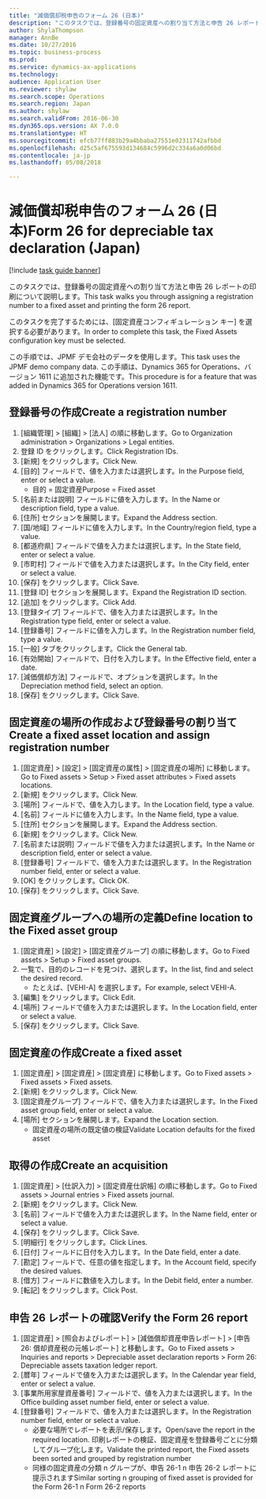 ```yaml
--- 
title: "減価償却税申告のフォーム 26 (日本)"
description: "このタスクでは、登録番号の固定資産への割り当て方法と申告 26 レポートの印刷について説明します。"
author: ShylaThompson
manager: AnnBe
ms.date: 10/27/2016
ms.topic: business-process
ms.prod: 
ms.service: dynamics-ax-applications
ms.technology: 
audience: Application User
ms.reviewer: shylaw
ms.search.scope: Operations
ms.search.region: Japan
ms.author: shylaw
ms.search.validFrom: 2016-06-30
ms.dyn365.ops.version: AX 7.0.0
ms.translationtype: HT
ms.sourcegitcommit: efcb77ff883b29a4bbaba27551e02311742afbbd
ms.openlocfilehash: d25c5af675593d134684c5996d2c334a6a0d06bd
ms.contentlocale: ja-jp
ms.lasthandoff: 05/08/2018

---
```

# <a name="form-26-for-depreciable-tax-declaration-japan"></a><span data-ttu-id="2569e-103">減価償却税申告のフォーム 26 (日本)</span><span class="sxs-lookup"><span data-stu-id="2569e-103">Form 26 for depreciable tax declaration (Japan)</span></span>

[!include [task guide banner](../../includes/task-guide-banner.md)]

<span data-ttu-id="2569e-104">このタスクでは、登録番号の固定資産への割り当て方法と申告 26 レポートの印刷について説明します。</span><span class="sxs-lookup"><span data-stu-id="2569e-104">This task walks you through assigning a registration number to a fixed asset and printing the form 26 report.</span></span>

<span data-ttu-id="2569e-105">このタスクを完了するためには、[固定資産コンフィギュレーション キー] を選択する必要があります。</span><span class="sxs-lookup"><span data-stu-id="2569e-105">In order to complete this task, the Fixed Assets configuration key must be selected.</span></span>

<span data-ttu-id="2569e-106">この手順では、JPMF デモ会社のデータを使用します。</span><span class="sxs-lookup"><span data-stu-id="2569e-106">This task uses the JPMF demo company data.</span></span> <span data-ttu-id="2569e-107">この手順は、Dynamics 365 for Operations、バージョン 1611 に追加された機能です。</span><span class="sxs-lookup"><span data-stu-id="2569e-107">This procedure is for a feature that was added in Dynamics 365 for Operations version 1611.</span></span>


## <a name="create-a-registration-number"></a><span data-ttu-id="2569e-108">登録番号の作成</span><span class="sxs-lookup"><span data-stu-id="2569e-108">Create a registration number</span></span>
1. <span data-ttu-id="2569e-109">[組織管理] > [組織] > [法人] の順に移動します。</span><span class="sxs-lookup"><span data-stu-id="2569e-109">Go to Organization administration > Organizations > Legal entities.</span></span>
2. <span data-ttu-id="2569e-110">登録 ID をクリックします。</span><span class="sxs-lookup"><span data-stu-id="2569e-110">Click Registration IDs.</span></span>
3. <span data-ttu-id="2569e-111">[新規] をクリックします。</span><span class="sxs-lookup"><span data-stu-id="2569e-111">Click New.</span></span>
4. <span data-ttu-id="2569e-112">[目的] フィールドで、値を入力または選択します。</span><span class="sxs-lookup"><span data-stu-id="2569e-112">In the Purpose field, enter or select a value.</span></span>
    * <span data-ttu-id="2569e-113">目的 = 固定資産</span><span class="sxs-lookup"><span data-stu-id="2569e-113">Purpose = Fixed asset</span></span>  
5. <span data-ttu-id="2569e-114">[名前または説明] フィールドに値を入力します。</span><span class="sxs-lookup"><span data-stu-id="2569e-114">In the Name or description field, type a value.</span></span>
6. <span data-ttu-id="2569e-115">[住所] セクションを展開します。</span><span class="sxs-lookup"><span data-stu-id="2569e-115">Expand the Address section.</span></span>
7. <span data-ttu-id="2569e-116">[国/地域] フィールドに値を入力します。</span><span class="sxs-lookup"><span data-stu-id="2569e-116">In the Country/region field, type a value.</span></span>
8. <span data-ttu-id="2569e-117">[都道府県] フィールドで値を入力または選択します。</span><span class="sxs-lookup"><span data-stu-id="2569e-117">In the State field, enter or select a value.</span></span>
9. <span data-ttu-id="2569e-118">[市町村] フィールドで値を入力または選択します。</span><span class="sxs-lookup"><span data-stu-id="2569e-118">In the City field, enter or select a value.</span></span>
10. <span data-ttu-id="2569e-119">[保存] をクリックします。</span><span class="sxs-lookup"><span data-stu-id="2569e-119">Click Save.</span></span>
11. <span data-ttu-id="2569e-120">[登録 ID] セクションを展開します。</span><span class="sxs-lookup"><span data-stu-id="2569e-120">Expand the Registration ID section.</span></span>
12. <span data-ttu-id="2569e-121">[追加] をクリックします。</span><span class="sxs-lookup"><span data-stu-id="2569e-121">Click Add.</span></span>
13. <span data-ttu-id="2569e-122">[登録タイプ] フィールドで、値を入力または選択します。</span><span class="sxs-lookup"><span data-stu-id="2569e-122">In the Registration type field, enter or select a value.</span></span>
14. <span data-ttu-id="2569e-123">[登録番号] フィールドに値を入力します。</span><span class="sxs-lookup"><span data-stu-id="2569e-123">In the Registration number field, type a value.</span></span>
15. <span data-ttu-id="2569e-124">[一般] タブをクリックします。</span><span class="sxs-lookup"><span data-stu-id="2569e-124">Click the General tab.</span></span>
16. <span data-ttu-id="2569e-125">[有効開始] フィールドで、日付を入力します。</span><span class="sxs-lookup"><span data-stu-id="2569e-125">In the Effective field, enter a date.</span></span>
17. <span data-ttu-id="2569e-126">[減価償却方法] フィールドで、オプションを選択します。</span><span class="sxs-lookup"><span data-stu-id="2569e-126">In the Depreciation method field, select an option.</span></span>
18. <span data-ttu-id="2569e-127">[保存] をクリックします。</span><span class="sxs-lookup"><span data-stu-id="2569e-127">Click Save.</span></span>

## <a name="create-a-fixed-asset-location-and-assign-registration-number"></a><span data-ttu-id="2569e-128">固定資産の場所の作成および登録番号の割り当て</span><span class="sxs-lookup"><span data-stu-id="2569e-128">Create a fixed asset location and assign registration number</span></span>
1. <span data-ttu-id="2569e-129">[固定資産] > [設定] > [固定資産の属性] > [固定資産の場所] に移動します。</span><span class="sxs-lookup"><span data-stu-id="2569e-129">Go to Fixed assets > Setup > Fixed asset attributes > Fixed assets locations.</span></span>
2. <span data-ttu-id="2569e-130">[新規] をクリックします。</span><span class="sxs-lookup"><span data-stu-id="2569e-130">Click New.</span></span>
3. <span data-ttu-id="2569e-131">[場所] フィールドで、値を入力します。</span><span class="sxs-lookup"><span data-stu-id="2569e-131">In the Location field, type a value.</span></span>
4. <span data-ttu-id="2569e-132">[名前] フィールドに値を入力します。</span><span class="sxs-lookup"><span data-stu-id="2569e-132">In the Name field, type a value.</span></span>
5. <span data-ttu-id="2569e-133">[住所] セクションを展開します。</span><span class="sxs-lookup"><span data-stu-id="2569e-133">Expand the Address section.</span></span>
6. <span data-ttu-id="2569e-134">[新規] をクリックします。</span><span class="sxs-lookup"><span data-stu-id="2569e-134">Click New.</span></span>
7. <span data-ttu-id="2569e-135">[名前または説明] フィールドで値を入力または選択します。</span><span class="sxs-lookup"><span data-stu-id="2569e-135">In the Name or description field, enter or select a value.</span></span>
8. <span data-ttu-id="2569e-136">[登録番号] フィールドで、値を入力または選択します。</span><span class="sxs-lookup"><span data-stu-id="2569e-136">In the Registration number field, enter or select a value.</span></span>
9. <span data-ttu-id="2569e-137">[OK] をクリックします。</span><span class="sxs-lookup"><span data-stu-id="2569e-137">Click OK.</span></span>
10. <span data-ttu-id="2569e-138">[保存] をクリックします。</span><span class="sxs-lookup"><span data-stu-id="2569e-138">Click Save.</span></span>

## <a name="define-location-to-the-fixed-asset-group"></a><span data-ttu-id="2569e-139">固定資産グループへの場所の定義</span><span class="sxs-lookup"><span data-stu-id="2569e-139">Define location to the Fixed asset group</span></span>
1. <span data-ttu-id="2569e-140">[固定資産] > [設定] > [固定資産グループ] の順に移動します。</span><span class="sxs-lookup"><span data-stu-id="2569e-140">Go to Fixed assets > Setup > Fixed asset groups.</span></span>
2. <span data-ttu-id="2569e-141">一覧で、目的のレコードを見つけ、選択します。</span><span class="sxs-lookup"><span data-stu-id="2569e-141">In the list, find and select the desired record.</span></span>
    * <span data-ttu-id="2569e-142">たとえば、[VEHI-A] を選択します。</span><span class="sxs-lookup"><span data-stu-id="2569e-142">For example, select VEHI-A.</span></span>  
3. <span data-ttu-id="2569e-143">[編集] をクリックします。</span><span class="sxs-lookup"><span data-stu-id="2569e-143">Click Edit.</span></span>
4. <span data-ttu-id="2569e-144">[場所] フィールドで値を入力または選択します。</span><span class="sxs-lookup"><span data-stu-id="2569e-144">In the Location field, enter or select a value.</span></span>
5. <span data-ttu-id="2569e-145">[保存] をクリックします。</span><span class="sxs-lookup"><span data-stu-id="2569e-145">Click Save.</span></span>

## <a name="create-a-fixed-asset"></a><span data-ttu-id="2569e-146">固定資産の作成</span><span class="sxs-lookup"><span data-stu-id="2569e-146">Create a fixed asset</span></span>
1. <span data-ttu-id="2569e-147">[固定資産] > [固定資産] > [固定資産] に移動します。</span><span class="sxs-lookup"><span data-stu-id="2569e-147">Go to Fixed assets > Fixed assets > Fixed assets.</span></span>
2. <span data-ttu-id="2569e-148">[新規] をクリックします。</span><span class="sxs-lookup"><span data-stu-id="2569e-148">Click New.</span></span>
3. <span data-ttu-id="2569e-149">[固定資産グループ] フィールドで、値を入力または選択します。</span><span class="sxs-lookup"><span data-stu-id="2569e-149">In the Fixed asset group field, enter or select a value.</span></span>
4. <span data-ttu-id="2569e-150">[場所] セクションを展開します。</span><span class="sxs-lookup"><span data-stu-id="2569e-150">Expand the Location section.</span></span>
    * <span data-ttu-id="2569e-151">固定資産の場所の既定値の検証</span><span class="sxs-lookup"><span data-stu-id="2569e-151">Validate Location defaults for the fixed asset</span></span>  

## <a name="create-an-acquisition"></a><span data-ttu-id="2569e-152">取得の作成</span><span class="sxs-lookup"><span data-stu-id="2569e-152">Create an acquisition</span></span>
1. <span data-ttu-id="2569e-153">[固定資産] > [仕訳入力] > [固定資産仕訳帳] の順に移動します。</span><span class="sxs-lookup"><span data-stu-id="2569e-153">Go to Fixed assets > Journal entries > Fixed assets journal.</span></span>
2. <span data-ttu-id="2569e-154">[新規] をクリックします。</span><span class="sxs-lookup"><span data-stu-id="2569e-154">Click New.</span></span>
3. <span data-ttu-id="2569e-155">[名前] フィールドで値を入力または選択します。</span><span class="sxs-lookup"><span data-stu-id="2569e-155">In the Name field, enter or select a value.</span></span>
4. <span data-ttu-id="2569e-156">[保存] をクリックします。</span><span class="sxs-lookup"><span data-stu-id="2569e-156">Click Save.</span></span>
5. <span data-ttu-id="2569e-157">[明細行] をクリックします。</span><span class="sxs-lookup"><span data-stu-id="2569e-157">Click Lines.</span></span>
6. <span data-ttu-id="2569e-158">[日付] フィールドに日付を入力します。</span><span class="sxs-lookup"><span data-stu-id="2569e-158">In the Date field, enter a date.</span></span>
7. <span data-ttu-id="2569e-159">[勘定] フィールドで、任意の値を指定します。</span><span class="sxs-lookup"><span data-stu-id="2569e-159">In the Account field, specify the desired values.</span></span>
8. <span data-ttu-id="2569e-160">[借方] フィールドに数値を入力します。</span><span class="sxs-lookup"><span data-stu-id="2569e-160">In the Debit field, enter a number.</span></span>
9. <span data-ttu-id="2569e-161">[転記] をクリックします。</span><span class="sxs-lookup"><span data-stu-id="2569e-161">Click Post.</span></span>

## <a name="verify-the-form-26-report"></a><span data-ttu-id="2569e-162">申告 26 レポートの確認</span><span class="sxs-lookup"><span data-stu-id="2569e-162">Verify the Form 26 report</span></span>
1. <span data-ttu-id="2569e-163">[固定資産] > [照会およびレポート] > [減価償却資産申告レポート] > [申告 26: 償却資産税の元帳レポート] と移動します。</span><span class="sxs-lookup"><span data-stu-id="2569e-163">Go to Fixed assets > Inquiries and reports > Depreciable asset declaration reports > Form 26: Depreciable assets taxation ledger report.</span></span>
2. <span data-ttu-id="2569e-164">[暦年] フィールドで値を入力または選択します。</span><span class="sxs-lookup"><span data-stu-id="2569e-164">In the Calendar year field, enter or select a value.</span></span>
3. <span data-ttu-id="2569e-165">[事業所用家屋資産番号] フィールドで、値を入力または選択します。</span><span class="sxs-lookup"><span data-stu-id="2569e-165">In the Office building asset number field, enter or select a value.</span></span>
4. <span data-ttu-id="2569e-166">[登録番号] フィールドで、値を入力または選択します。</span><span class="sxs-lookup"><span data-stu-id="2569e-166">In the Registration number field, enter or select a value.</span></span>
    * <span data-ttu-id="2569e-167">必要な場所でレポートを表示/保存します。</span><span class="sxs-lookup"><span data-stu-id="2569e-167">Open/save the report in the required location.</span></span>  <span data-ttu-id="2569e-168">印刷レポートの検証、固定資産を登録番号ごとに分類してグループ化します。</span><span class="sxs-lookup"><span data-stu-id="2569e-168">Validate the printed report,  the Fixed assets been sorted and grouped by registration number</span></span>  
    * <span data-ttu-id="2569e-169">同様の固定資産の分類 n グループが、申告 26-1 n 申告 26-2 レポートに提示されます</span><span class="sxs-lookup"><span data-stu-id="2569e-169">Similar sorting n grouping of fixed asset is provided for the Form 26-1 n Form 26-2 reports</span></span>  


